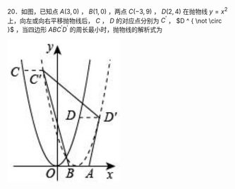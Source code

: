 20．如图，已知点 $A ( 3 , 0 )$ ， $B ( 1 , 0 )$ ，两点 $C ( - 3 , 9 )$ ， $D ( 2 , 4 )$ 在抛物线 $y = x ^ { 2 }$ 上，向左或向右平移抛物线后， $C$ ， $D$ 的对应点分别为 $C ^ { \prime }$ ， $D ^ { \not \circ }$ ，当四边形 $A B C ^ { \prime } D ^ { \prime }$ 的周长最小时，抛物线的解析式为

![](<../../qs_image_DB/专题2-1__将军饮马等8类常见最值问题（解析版）/075099c612d6017cc3e975b1905009c2d53d179f65fa4ac211baf50d418497f4.jpg>)
